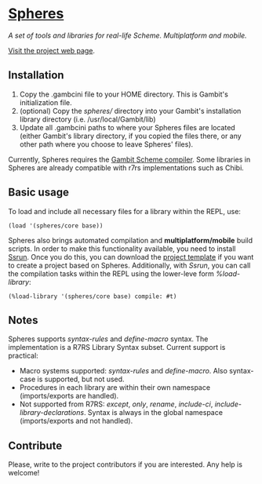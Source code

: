 # [Spheres](http://www.schemespheres.org)

_A set of tools and libraries for real-life Scheme. Multiplatform and mobile._

[Visit the project web page](http://www.schemespheres.org).


## Installation

1. Copy the .gambcini file to your HOME directory. This is Gambit's initialization file.
2. (optional) Copy the _spheres/_ directory into your Gambit's installation library directory (i.e. /usr/local/Gambit/lib)
3. Update all .gambcini paths to where your Spheres files are located (either Gambit's library directory, if you copied the files there, or any other path where you choose to leave Spheres' files).

Currently, Spheres requires the [Gambit Scheme compiler](http://schemespheres.org). Some libraries in Spheres are already compatible with r7rs implementations such as Chibi.


## Basic usage

To load and include all necessary files for a library within the REPL, use:

    (load '(spheres/core base))

Spheres also brings automated compilation and __multiplatform/mobile__ build scripts. In order to make this functionality available, you need to install [Ssrun](https://github.com/fourthbit/ssrun). Once you do this, you can download the [project template](https://github.com/fourthbit/sphere-project) if you want to create a project based on Spheres. Additionally, with _Ssrun_, you can call the compilation tasks within the REPL using the lower-leve form _%load-library_:

    (%load-library '(spheres/core base) compile: #t)


## Notes

Spheres supports _syntax-rules_ and _define-macro_ syntax. The implementation is a R7RS Library Syntax subset. Current support is practical:

* Macro systems supported: _syntax-rules_ and _define-macro_. Also syntax-case is supported, but not used.
* Procedures in each library are within their own namespace (imports/exports are handled).
* Not supported from R7RS: _except_, _only_, _rename_, _include-ci_, _include-library-declarations_. Syntax is always in the global namespace (imports/exports and not handled).


## Contribute

Please, write to the project contributors if you are interested. Any help is welcome!
